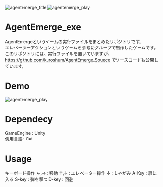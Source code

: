 ![agentemerge_title](https://user-images.githubusercontent.com/43520287/53154777-d69ba280-35fe-11e9-9ced-fb13cd4d2160.png)
![agentemerge_play](https://user-images.githubusercontent.com/43520287/53154846-0480e700-35ff-11e9-9446-fa43d9f92ce6.png)

# AgentEmerge_exe
AgentEmergeというゲームの実行ファイルをまとめたリポジトリです。  
エレベーターアクションというゲームを参考にグループで制作したゲームです。
このリポジトリには、実行ファイルを置いていますが、https://github.com/kuroshum/AgentEmerge_Souece でソースコードも公開しています。

# Demo  
![agentemerge_play](https://user-images.githubusercontent.com/43520287/53159589-79f1b500-3609-11e9-9453-1805a72ad359.gif)
  
# Dependecy  
GameEngine : Unity  
使用言語    : C#  
  
# Usage
キーボード操作
 ←,→   : 移動
 ↑,↓   : エレベーター操作
 ↓     : しゃがみ
 A-Key : 扉に入る
 S-key : 弾を撃つ
 D-key : 回避
 
